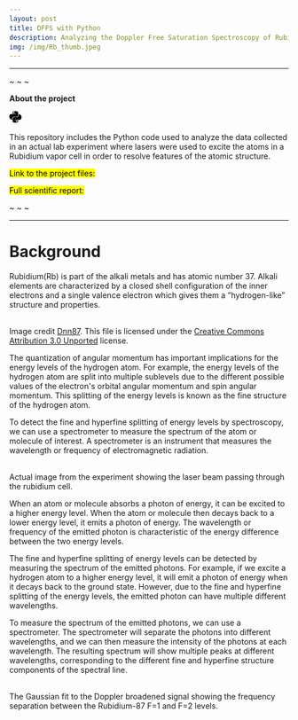```yaml
---
layout: post
title: DFFS with Python
description: Analyzing the Doppler Free Saturation Spectroscopy of Rubidium using Python
img: /img/Rb_thumb.jpeg
---
```


---

~ ~ ~

**About the project**

![](/img/python_icon.png)

This repository includes the Python code used to analyze the data collected in an actual lab experiment where lasers were used to excite the atoms in a Rubidium vapor cell in order to resolve features of the atomic structure.

<mark>Link to the project files:</mark> [](https://github.com/Al-1n/DFFS)

<mark>Full scientific report:</mark> [](https://github.com/Al-1n/DFFS/blob/main/SatSpec_Revision2_Scientific_Paper.pdf)

~ ~ ~

---

# Background

Rubidium(Rb) is part of the alkali metals and has atomic number 37. Alkali elements are characterized by a closed shell configuration of the inner electrons and a single valence electron which gives them a ”hydrogen-like” structure and properties.


<div style='text-align: center;' class='img_row'>
    <img class='col two' src='{{ site.baseurl }}/img/Rb5.jpeg' alt='' title='example image'/>
</div>
<div class='col two caption'>
    Image credit <a href='https://commons.wikimedia.org/wiki/User:Dnn87'>Dnn87</a>. This file is licensed under the <a href='https://en.wikipedia.org/wiki/en:Creative_Commons'>Creative Commons</a> <a href='https://creativecommons.org/licenses/by/3.0/deed.en'>Attribution 3.0 Unported</a> license.
</div>


The quantization of angular momentum has important implications for the energy levels of the hydrogen atom. For example, the energy levels of the hydrogen atom are split into multiple sublevels due to the different possible values of the electron's orbital angular momentum and spin angular momentum. This splitting of the energy levels is known as the fine structure of the hydrogen atom.

To detect the fine and hyperfine splitting of energy levels by spectroscopy, we can use a spectrometer to measure the spectrum of the atom or molecule of interest. A spectrometer is an instrument that measures the wavelength or frequency of electromagnetic radiation.

<div style='text-align: center;' class='img_row'>
    <img class='col two' src='{{ site.baseurl }}/img/Rb.jpeg' alt='' title='example image'/>
</div>
<div class='col two caption'>
    Actual image from the experiment showing the laser beam passing through the rubidium cell. 
</div>

When an atom or molecule absorbs a photon of energy, it can be excited to a higher energy level. When the atom or molecule then decays back to a lower energy level, it emits a photon of energy. The wavelength or frequency of the emitted photon is characteristic of the energy difference between the two energy levels.

The fine and hyperfine splitting of energy levels can be detected by measuring the spectrum of the emitted photons. For example, if we excite a hydrogen atom to a higher energy level, it will emit a photon of energy when it decays back to the ground state. However, due to the fine and hyperfine splitting of the energy levels, the emitted photon can have multiple different wavelengths.

To measure the spectrum of the emitted photons, we can use a spectrometer. The spectrometer will separate the photons into different wavelengths, and we can then measure the intensity of the photons at each wavelength. The resulting spectrum will show multiple peaks at different wavelengths, corresponding to the different fine and hyperfine structure components of the spectral line.

<div style='text-align: center;' class='img_row'>
    <img class='col two' src='{{ site.baseurl }}/img/fine_peaks.png' alt='' title='example image'/>
</div>
<div class='col two caption'>
    The Gaussian fit to the Doppler broadened signal showing the frequency separation between the Rubidium-87 F=1 and F=2 levels. 
</div>


<br/><br/><br/>



